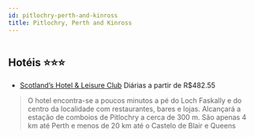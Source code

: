 ```yaml
---
id: pitlochry-perth-and-kinross
title: Pitlochry, Perth and Kinross
---
```


<center><img src="http://photos.hotelbeds.com/giata/01/016326/016326a_hb_a_014.jpg" alt="" /></center>


## Hotéis ⭐️⭐️⭐️

-    [Scotland’s Hotel & Leisure Club](https://www.hurb.com/aud/https://www.hurb.com/hoteis/pitlochry/scotlands-hotel-leisure-club-JNP-JP107123?cmp=18055) Diárias a partir de R$482.55
   > O hotel encontra-se a poucos minutos a pé do Loch Faskally e do centro da localidade com restaurantes, bares e lojas. Alcançará a estação de comboios de Pitlochry a cerca de 300 m. São apenas 4 km até Perth e menos de 20 km até o Castelo de Blair e Queens
